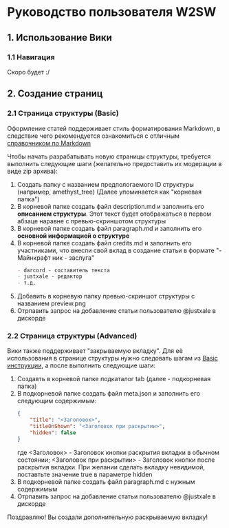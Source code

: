 # Руководство пользователя W2SW

## 1. Использование Вики
### 1.1 Навигация
Скоро будет :/


## 2. Создание страниц
### 2.1 Страница структуры (Basic)
Оформление статей поддерживает стиль форматирования Markdown, в следствие чего рекомендуется ознакомиться с отличным [справочником по Markdown](https://gist.github.com/Jekins/2bf2d0638163f1294637)

Чтобы начать разрабатывать новую страницы структуры, требуется выполнить следующие шаги (желательно предоставить их модерации в виде zip архива):
1. Создать папку с названием предпологаемого ID структуры (например, amethyst_tree) (Далее упоминается как "корневая папка")
2. В корневой папке создать файл description.md и заполнить его **описанием структуры**. Этот текст будет отображаться в первом абзаце наравне с превью-скриншотом структуры
3. В корневой папке создать файл paragraph.md и заполнить его **основной информацией о структуре**
4. В корневой папке создать файл credits.md и заполнить его участниками, что внесли свой вклад в создание статьи в формате "- Майнкрафт ник - заслуга"
    ```md
   - darcord - составитель текста
   - justxale - редактор
   - т.д.
      ```
5. Добавить в корневую папку превью-скриншот структуры с названием preview.png
6. Отрпавить запрос на добавление статьи пользователю @justxale в дискорде

### 2.2 Страница структуры (Advanced)
Вики также поддерживает "закрываемую вкладку". Для её использования в странице структуры нужно следовать шагам из [Basic инструкции](#21-страница-структуры-basic-), а после выполнить следующие шаги:
1. Создавть в корневой папке подкаталог tab (далее - подкорневая папка)
2. В подкорневой папке создать файл meta.json и заполнить его следующим содержимым:
    ```json
    {
        "title": "<Заголовок>",
        "titleOnShown": "<Заголовок при раскрытии>",
        "hidden": false
    }
    ```
   где <Заголовок> - Заголовок кнопки раскрытия вкладки в обычном состоянии; <Заголовок при раскрытии> - Заголовок кнопки после раскрытия вкладки.
   При желании сделать вкладку невидимой, поставтьте значение true в параметре hidden
3. В подкорневой папке создать файл paragraph.md с нужным содержимым
4. Отрпавить запрос на добавление статьи пользователю @justxale в дискорде

Поздравляю! Вы создали дополнительную раскрываемую вкладку!
    